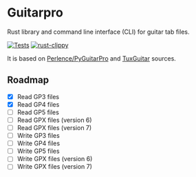 # Guitarpro

Rust library and command line interface (CLI) for guitar tab files.

[![Tests](https://github.com/slundi/guitarpro/actions/workflows/rust.yml/badge.svg)](https://github.com/slundi/guitarpro/actions/workflows/rust.yml) [![rust-clippy](https://github.com/slundi/guitarpro/actions/workflows/rust-clippy.yml/badge.svg)](https://github.com/slundi/guitarpro/actions/workflows/rust-clippy.yml)

It is based on [Perlence/PyGuitarPro](https://github.com/Perlence/PyGuitarPro) and [TuxGuitar](http://tuxguitar.com.ar/) sources.

## Roadmap

* [x] Read GP3 files
* [x] Read GP4 files
* [ ] Read GP5 files
* [ ] Read GPX files (version 6)
* [ ] Read GPX files (version 7)
* [ ] Write GP3 files
* [ ] Write GP4 files
* [ ] Write GP5 files
* [ ] Write GPX files (version 6)
* [ ] Write GPX files (version 7)
